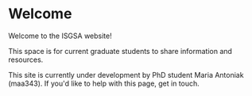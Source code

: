 # Welcome

Welcome to the ISGSA website!

This space is for current graduate students to share information and resources. 

This site is currently under development by PhD student Maria Antoniak (maa343). If you'd like to help with this page, get in touch.
